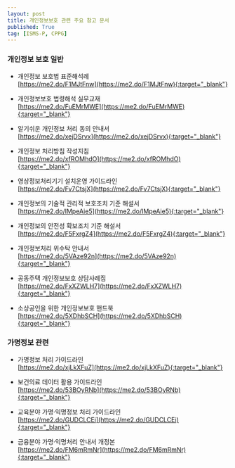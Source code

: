 ```yaml
---
layout: post
title: 개인정보보호 관련 주요 참고 문서
published: True
tag: [ISMS-P, CPPG]
---
```


### 개인정보 보호 일반

- 개인정보 보호법 표준해석례  
  [https://me2.do/F1MJtFnw](https://me2.do/F1MJtFnw){:target="_blank"}

- 개인정보보호 법령해석 실무교재  
  [https://me2.do/FuEMrMWE](https://me2.do/FuEMrMWE){:target="_blank"}

- 알기쉬운 개인정보 처리 동의 안내서  
  [https://me2.do/xejDSrvx](https://me2.do/xejDSrvx){:target="_blank"}

- 개인정보 처리방침 작성지침  
  [https://me2.do/xfROMhdO](https://me2.do/xfROMhdO){:target="_blank"}

- 영상정보처리기기 설치운영 가이드라인  
  [https://me2.do/Fv7CtsjX](https://me2.do/Fv7CtsjX){:target="_blank"}

- 개인정보의 기술적 관리적 보호조치 기준 해설서  
  [https://me2.do/IMpeAie5](https://me2.do/IMpeAie5){:target="_blank"}

- 개인정보의 안전성 확보조치 기준 해설서  
  [https://me2.do/F5FxrgZ4](https://me2.do/F5FxrgZ4){:target="_blank"}

- 개인정보처리 위수탁 안내서  
  [https://me2.do/5VAze92n](https://me2.do/5VAze92n){:target="_blank"}

- 공동주택 개인정보보호 상담사례집  
  [https://me2.do/FxXZWLH7](https://me2.do/FxXZWLH7){:target="_blank"}

- 소상공인을 위한 개인정보보호 핸드북  
  [https://me2.do/5XDhbSCH](https://me2.do/5XDhbSCH){:target="_blank"}


### 가명정보 관련

- 가명정보 처리 가이드라인  
  [https://me2.do/xjLkXFuZ](https://me2.do/xjLkXFuZ){:target="_blank"}

- 보건의료 데이터 활용 가이드라인  
  [https://me2.do/53BOyRNb](https://me2.do/53BOyRNb){:target="_blank"}

- 교육분야 가명·익명정보 처리 가이드라인  
  [https://me2.do/GUDCLCEi](https://me2.do/GUDCLCEi){:target="_blank"}

- 금융분야 가명·익명처리 안내서 개정본  
  [https://me2.do/FM6mRmNr](https://me2.do/FM6mRmNr){:target="_blank"}




<!-- https://www.pipc.go.kr/np/cop/bbs/selectBoardArticle.do?bbsId=BS217&mCode=D010030000&nttId=8208 -->




